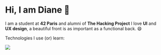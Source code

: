 # Hi, I am Diane 👋

I am a student at **42 Paris** and alumni of **The Hacking Project**
I love **UI** and **UX design**, a beautiful front is as important as a functional back. 😄

Technologies I use (or) learn:

[![](https://github.com/saadeghi/saadeghi/blob/master/dino.gif)](#)


